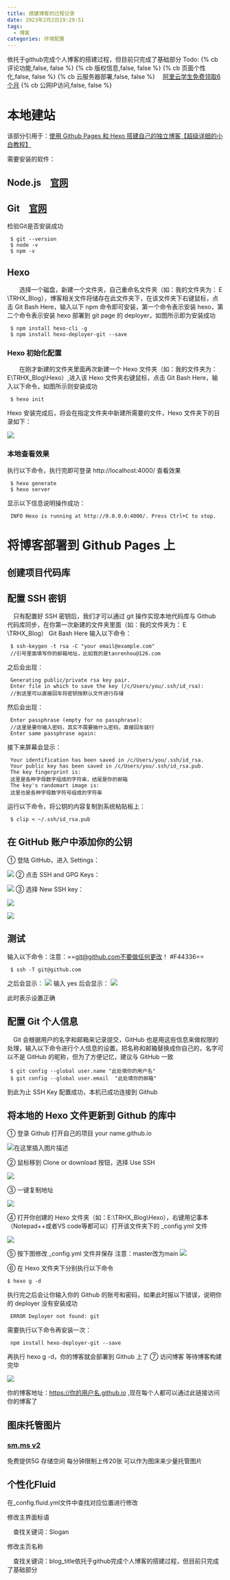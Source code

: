 ```yaml
---
title: 搭建博客的过程记录
date: 2023年2月2日19:29:51
tags: 
  - 博客
categories: 环境配置
---
```

依托于github完成个人博客的搭建过程，但目前只完成了基础部分
Todo:
{% cb 评论功能,false, false %}
{% cb 版权信息,false, false %}
{% cb 页面个性化,false, false %}
{% cb 云服务器部署,false, false %}
&emsp;[阿里云学生免费领取6个月](https://developer.aliyun.com/plan/student)
{% cb 公网IP访问,false, false %}
<!-- more -->
# 本地建站
该部分引用于：[使用 Github Pages 和 Hexo 搭建自己的独立博客【超级详细的小白教程】](https://blog.csdn.net/qq_36759224/article/details/82121420?ops_request_misc=%257B%2522request%255Fid%2522%253A%2522167531679116782427495873%2522%252C%2522scm%2522%253A%252220140713.130102334.pc%255Fall.%2522%257D&request_id=167531679116782427495873&biz_id=0&utm_medium=distribute.pc_search_result.none-task-blog-2~all~first_rank_ecpm_v1~hot_rank-6-82121420-null-null.142^v72^pc_search_v2,201^v4^add_ask&utm_term=github%E5%8D%9A%E5%AE%A2%E6%90%AD%E5%BB%BA)

需要安装的软件：

## Node.js&emsp;[官网](https://nodejs.org/en/download/)

## Git&emsp;[官网](https://git-scm.com/download/win)

检验Git是否安装成功
```text
 $ git --version  
 $ node -v  
 $ npm -v
```

## Hexo

&emsp;&emsp;选择一个磁盘，新建一个文件夹，自己重命名文件夹（如：我的文件夹为：Ｅ\TRHX_Blog），博客相关文件将储存在此文件夹下，在该文件夹下右键鼠标，点击 Git Bash Here，输入以下 npm 命令即可安装，第一个命令表示安装 hexo，第二个命令表示安装 hexo 部署到 git page 的 deployer，如图所示即为安装成功

```
 $ npm install hexo-cli -g  
 $ npm install hexo-deployer-git --save 
```
### Hexo 初始化配置
&emsp;&emsp;在刚才新建的文件夹里面再次新建一个 Hexo 文件夹（如：我的文件夹为：E\TRHX_Blog\Hexo）,进入该 Hexo 文件夹右键鼠标，点击 Git Bash Here，输入以下命令，如图所示则安装成功
```
 $ hexo init
```

Hexo 安装完成后，将会在指定文件夹中新建所需要的文件，Hexo 文件夹下的目录如下：

![](https://s2.loli.net/2023/02/03/FWHCtJ7aLK42Tb8.png)

### 本地查看效果
执行以下命令，执行完即可登录 http://localhost:4000/ 查看效果
```
 $ hexo generate  
 $ hexo server 
```

显示以下信息说明操作成功：
```
 INFO Hexo is running at http://0.0.0.0:4000/. Press Ctrl+C to stop.
```

# 将博客部署到 Github Pages 上

## 创建项目代码库

## 配置 SSH 密钥

&emsp;只有配置好 SSH 密钥后，我们才可以通过 git 操作实现本地代码库与 Github 代码库同步，在你第一次新建的文件夹里面（如：我的文件夹为：Ｅ\TRHX_Blog） Git Bash Here 输入以下命令：
```
 $ ssh-keygen -t rsa -C "your email@example.com" 
 //引号里面填写你的邮箱地址，比如我的是tanrenhou@126.com
```
之后会出现：
```
 Generating public/private rsa key pair.  
 Enter file in which to save the key (/c/Users/you/.ssh/id_rsa):  
 //到这里可以直接回车将密钥按默认文件进行存储
```
然后会出现：
```
 Enter passphrase (empty for no passphrase):  
 //这里是要你输入密码，其实不需要输什么密码，直接回车就行 
 Enter same passphrase again:  
```
接下来屏幕会显示：
```
 Your identification has been saved in /c/Users/you/.ssh/id_rsa.  
 Your public key has been saved in /c/Users/you/.ssh/id_rsa.pub.  
 The key fingerprint is:  
 这里是各种字母数字组成的字符串，结尾是你的邮箱  
 The key's randomart image is:  
 这里也是各种字母数字符号组成的字符串  
```
运行以下命令，将公钥的内容复制到系统粘贴板上：
```
 $ clip < ~/.ssh/id_rsa.pub
```

## 在 GitHub 账户中添加你的公钥

① 登陆 GitHub，进入 Settings：

![](https://s2.loli.net/2023/02/03/IOt9dkMJeZ7USAz.png)
② 点击 SSH and GPG Keys：

![](https://s2.loli.net/2023/02/03/3oiftY57mMABQ6V.png)
③ 选择 New SSH key：

![](https://s2.loli.net/2023/02/03/akIu3UeKdWZLNmP.png)

![](https://s2.loli.net/2023/02/03/3XlBmOodFgTCEQu.png)

## 测试
输入以下命令：注意：==git@github.com不要做任何更改！ #F44336==
```
 $ ssh -T git@github.com
```
 
 之后会显示：
 ![](https://s2.loli.net/2023/02/03/Y7G12dexU5Zsluc.png)
 输入 yes 后会显示：
 ![](https://s2.loli.net/2023/02/03/YuJc1vgyqw5eAHG.png)

此时表示设置正确
 ## 配置 Git 个人信息
&emsp;Git 会根据用户的名字和邮箱来记录提交，GitHub 也是用这些信息来做权限的处理，输入以下命令进行个人信息的设置，把名称和邮箱替换成你自己的，名字可以不是 GitHub 的昵称，但为了方便记忆，建议与 GitHub 一致
```
 $ git config --global user.name "此处填你的用户名"  
 $ git config --global user.email  "此处填你的邮箱"
```
到此为止 SSH Key 配置成功，本机已成功连接到 Github
## 将本地的 Hexo 文件更新到 Github 的库中
① 登录 Github 打开自己的项目 your name.github.io

![在这里插入图片描述](https://s2.loli.net/2023/02/03/A5K2S7qZcCT4RPH.png)

② 鼠标移到 Clone or download 按钮，选择 Use SSH

![](https://s2.loli.net/2023/02/03/A6lvTkcFjJ1GN92.png)

③ 一键复制地址

![](https://s2.loli.net/2023/02/03/coeP5YGCiI3KQH6.png)

④ 打开你创建的 Hexo 文件夹（如：E:\TRHX_Blog\Hexo），右键用记事本（Notepad++或者VS code等都可以）打开该文件夹下的 _config.yml 文件

![](https://s2.loli.net/2023/02/03/Za9YGpBt348M6FU.png)

⑤ 按下图修改 _config.yml 文件并保存
注意：master改为main
![](https://s2.loli.net/2023/02/03/JKRU7Cf8GpWDNOA.png)

⑥ 在 Hexo 文件夹下分别执行以下命令
```
$ hexo g -d
```
执行完之后会让你输入你的 Github 的账号和密码，如果此时报以下错误，说明你的 deployer 没有安装成功
```
 ERROR Deployer not found: git
```

需要执行以下命令再安装一次：
```
 npm install hexo-deployer-git --save
```
再执行 hexo g -d，你的博客就会部署到 Github 上了
⑦ 访问博客
等待博客构建完毕

![](https://s2.loli.net/2023/02/03/XuNRrZEwhWdzaH9.png)

你的博客地址：https://你的用户名.github.io ,现在每个人都可以通过此链接访问你的博客了

## 图床托管图片
### [sm.ms v2](https://smms.app/home/)
免费提供5G 存储空间
每分钟限制上传20张
可以作为图床来少量托管图片

## 个性化Fluid
在_config.fluid.yml文件中查找对应位置进行修改

修改主界面标语

&emsp;查找关键词：Slogan

修改主页名称

&emsp;查找关键词：blog_title依托于github完成个人博客的搭建过程，但目前只完成了基础部分

